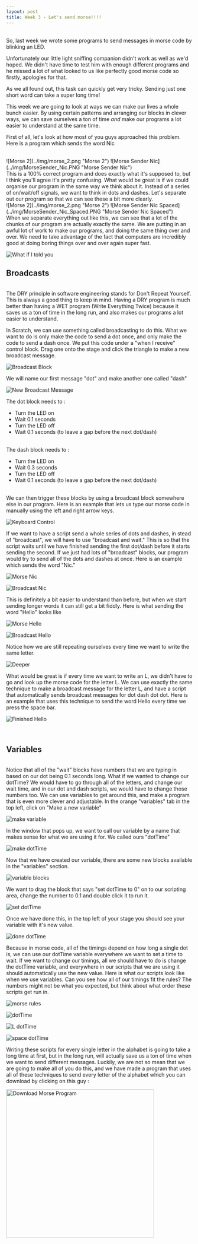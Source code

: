 ```yaml
---
layout: post
title: Week 3 - Let's send morse!!!!
---
```


<br>
So, last week we wrote some programs to send messages in morse code by blinking an LED. 

Unfortunately our little light sniffing companion didn't work as well as we'd hoped. We didn't have time to test him with enough different programs and he missed a lot of what looked to us like perfectly good morse code so firstly, apologies for that. 

As we all found out, this task can quickly get very tricky. Sending just one short word can take a super long time! 

This week we are going to look at ways we can make our lives a whole bunch easier. By using certain patterns and arranging our blocks in clever ways, we can save ourselves a ton of time *and* make our programs a lot easier to understand at the same time. 


First of all, let's look at how most of you guys approached this problem. Here is a program which sends the word Nic 

<br>
![Morse 2](../img/morse_2.png "Morse 2")
![Morse Sender Nic](../img/MorseSender_Nic.PNG "Morse Sender Nic")
<br>
This is a 100% correct program and does exactly what it's supposed to, but I think you'll agree it's pretty confusing. What would be great is if we could organise our program in the same way we think about it. Instead of a series of on/wait/off signals, we want to think in dots and dashes. Let's separate out our program so that we can see these a bit more clearly.

<br>
![Morse 2](../img/morse_2.png "Morse 2")
![Morse Sender Nic Spaced](../img/MorseSender_Nic_Spaced.PNG "Morse Sender Nic Spaced")

<br>
When we separate everything out like this, we can see that a lot of the chunks of our program are actually exactly the same. We are putting in an awful lot of work to make our programs, and doing the same thing over and over. We need to take advantage of the fact that computers are incredibly good at doing boring things over and over again super fast. 

![What if I told you](../img/whatifitoldyou_14lessblocks.jpg "What if I told you")


## Broadcasts

<br>
The DRY principle in software engineering stands for Don't Repeat Yourself. This is always a good thing to keep in mind. Having a DRY program is much better than having a WET program (Write Everything Twice) because it saves us a ton of time in the long run, and also makes our programs a lot easier to understand.


In Scratch, we can use something called broadcasting to do this. What we want to do is only make the code to send a dot once, and only make the code to send a dash once. We put this code under a "when I receive" control block. Drag one onto the stage and click the triangle to make a new broadcast message.

![Broadcast Block](../img/broadcast_01.PNG "Broadcast Block")

We will name our first message "dot" and make another one called "dash"

![New Broadcast Message](../img/broadcast_02_dot.PNG "New Broadcast Message")

The dot block needs to :

- Turn the LED on
- Wait 0.1 seconds
- Turn the LED off
- Wait 0.1 seconds (to leave a gap before the next dot/dash)

<br>
The dash block needs to :

- Turn the LED on
- Wait 0.3 seconds
- Turn the LED off
- Wait 0.1 seconds (to leave a gap before the next dot/dash)

<br>
We can then trigger these blocks by using a broadcast block somewhere else in our program. Here is an example that lets us type our morse code in manually using the left and right arrow keys.

![Keyboard Control](../img/broadcast_07_KeyboardControl.PNG "Keyboard Control")

If we want to have a script send a whole series of dots and dashes, in stead of "broadcast", we will have to use "broadcast and wait." This is so that the script waits until we have finished sending the first dot/dash before it starts sending the second. If we just had lots of "broadcast" blocks, our program would try to send all of the dots and dashes at once. Here is an example which sends the word "Nic."
 
![Morse Nic](../img/morse_2.png "Morse Nic")

![Broadcast Nic](../img/broadcast_05_Nic.PNG "Broadcast Nic")

This is definitely a bit easier to understand than before, but when we start sending longer words it can still get a bit fiddly. Here is what sending the word "Hello" looks like 

![Morse Hello](../img/morse_Hello.png "Morse Hello")

![Broadcast Hello](../img/broadcast_06_Hello.PNG "Broadcast Hello")

Notice how we are still repeating ourselves every time we want to write the same letter.


![Deeper](../img/deeper.jpg "Deeper") 

What would be great is if every time we want to write an L, we didn't have to go and look up the morse code for the letter L. We can use exactly the same technique to make a broadcast message for the letter L, and have a script that automatically sends broadcast messages for dot dash dot dot. Here is an example that uses this technique to send the word Hello every time we press the space bar.

![Finished Hello](../img/broadcast_08_HelloFancy.PNG "Finished Hello")

<br>

## Variables

<br>
Notice that all of the "wait" blocks have numbers that we are typing in based on our dot being 0.1 seconds long. What if we wanted to change our dotTime? We would have to go through all of the letters, and change our wait time, and in our dot and dash scripts, we would have to change those numbers too. We can use variables to get around this, and make a program that is even more clever and adjustable. In the orange "variables" tab in the top left, click on "Make a new variable"

![make variable](../img/var_createVar.PNG "make variable")

In the window that pops up, we want to call our variable by a name that makes sense for what we are using it for. We called ours "dotTime"

![make dotTime](../img/var_dotTime.PNG "make dotTime")

Now that we have created our variable, there are some new blocks available in the "variables" section.

![variable blocks](../img/var_options.PNG "variable blocks")

We want to drag the block that says "set dotTime to 0" on to our scripting area, change the number to 0.1 and double click it to run it.

![set dotTime](../img/var_dotTime_Set.PNG "set dotTime")

Once we have done this, in the top left of your stage you should see your variable with it's new value.

![done dotTime](../img/var_dotTime_Done.PNG "done dotTime")

Because in morse code, all of the timings depend on how long a single dot is, we can use our dotTime variable everywhere we want to set a time to wait. If we want to change our timings, all we should have to do is change the dotTime variable, and everywhere in our scripts that we are using it should automatically use the new value. Here is what our scripts look like when we use variables. Can you see how all of our timings fit the rules? The numbers might not be what you expected, but think about what order these scripts get run in.

![morse rules](../img/morseRules.PNG "morse rules")

![dotTime](../img/broadcast_09_dotTime.PNG "dotTime")

![L dotTime](../img/var_sendL.PNG "L dotTime")

![space dotTime](../img/var_sendSpace.PNG "space dotTime")
 

Writing these scripts for every single letter in the alphabet is going to take a long time at first, but in the long run, will actually save us a ton of time when we want to send different messages. Luckily, we are not so mean that we are going to make all of you do this, and we have made a program that uses all of these techniques to send every letter of the alphabet which you can download by clicking on this guy :


<a href="../scratch/morseEncoder_Broadcasts.sb">
<img border="0" alt="Download Morse Program" src="../img/mind-blown-stars.gif" width="400">
</a>


<!--
![Keanu's Mind Blown](../img/keanue-reeves-mind-blown.jpg "Keanu's Mind Blown")


![Jon's Mind Blown](../img/jon-stewart-mind-blown.gif "Jon's Mind Blown")


## Controlling Servos

![Servo 1](../img/servo1.png "Servo 1")

![Servo 2](../img/servo2.png "Servo 2")

![Servo 3](../img/servo3.png "Servo 3")

![Servo 4](../img/servo4.png "Servo 4")

![Servo 5](../img/servo5.png "Servo 5")

![Servo 6](../img/servo6.png "Servo 6")

![Servo 7](../img/servo7.png "Servo 7")
-->